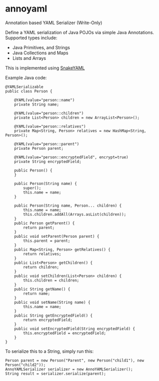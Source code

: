 annoyaml
========

Annotation based YAML Serializer (Write-Only)

Define a YAML serialization of Java POJOs via simple Java Annotations. Supported types include:
 
 - Java Primitives, and Strings
 - Java Collections and Maps
 - Lists and Arrays

This is implemented using [SnakeYAML](https://code.google.com/p/snakeyaml/)

Example Java code:



```
@YAMLSerializable
public class Person {

	@YAML(value="person::name")
	private String name;
	
	@YAML(value="person::children")
	private List<Person> children = new ArrayList<Person>();
	
	@YAML(value="person::relatives")
	private Map<String, Person> relatives = new HashMap<String, Person>();
	
	@YAML(value="person::parent")
	private Person parent;
	
	@YAML(value="person::encryptedField", encrypt=true)
	private String encryptedField;
	
	public Person() {
	}
	
	public Person(String name) {
		super();
		this.name = name;
	}

	public Person(String name, Person... children) {
		this.name = name;
		this.children.addAll(Arrays.asList(children));
	}
	public Person getParent() {
		return parent;
	}
	public void setParent(Person parent) {
		this.parent = parent;
	}
	public Map<String, Person> getRelatives() {
		return relatives;
	}
	public List<Person> getChildren() {
		return children;
	}
	public void setChildren(List<Person> children) {
		this.children = children;
	}
	public String getName() {
		return name;
	}
	public void setName(String name) {
		this.name = name;
	}
	public String getEncryptedField() {
		return encryptedField;
	}
	public void setEncryptedField(String encryptedField) {
		this.encryptedField = encryptedField;
	}
}
```

To serialize this to a String, simply run this:

```
Person parent = new Person("Parent", new Person("child1"), new Person("child2"));
AnnoYAMLSerializer serializer = new AnnoYAMLSerializer();
String result = serializer.serialize(parent);
```
